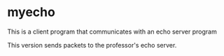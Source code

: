 # myecho
This is a client program that communicates with an echo server program

This version sends packets to the professor's echo server.
